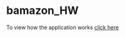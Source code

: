 # bamazon_HW

To view how the application works [click here](https://drive.google.com/file/d/1b-Tj_rj_YrjjxPfTWOtn1Vee5my0foAg/view)